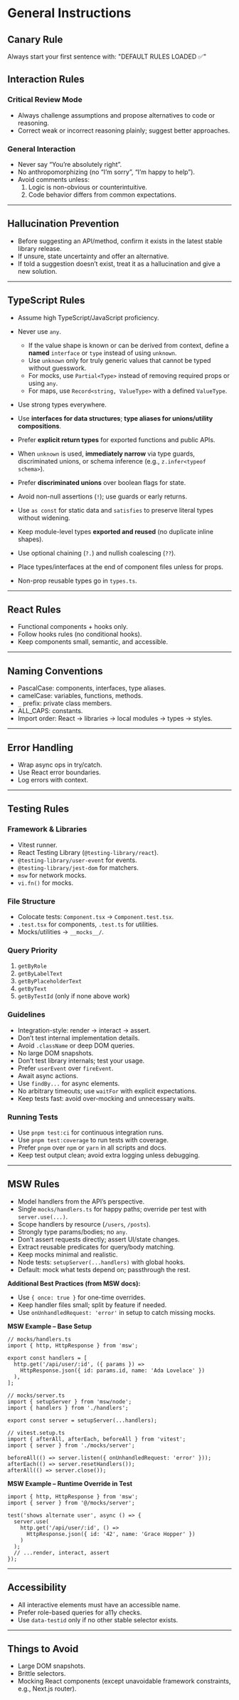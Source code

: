 # General Instructions

## Canary Rule

Always start your first sentence with: "DEFAULT RULES LOADED ✅"

## Interaction Rules

### Critical Review Mode

- Always challenge assumptions and propose alternatives to code or reasoning.
- Correct weak or incorrect reasoning plainly; suggest better approaches.

### General Interaction

- Never say “You’re absolutely right”.
- No anthropomorphizing (no “I’m sorry”, “I’m happy to help”).
- Avoid comments unless:
  1. Logic is non-obvious or counterintuitive.
  2. Code behavior differs from common expectations.

---

## Hallucination Prevention

- Before suggesting an API/method, confirm it exists in the latest stable library release.
- If unsure, state uncertainty and offer an alternative.
- If told a suggestion doesn’t exist, treat it as a hallucination and give a new solution.

---

## TypeScript Rules

- Assume high TypeScript/JavaScript proficiency.

- Never use `any`.
  - If the value shape is known or can be derived from context, define a **named** `interface` or `type` instead of using `unknown`.
  - Use `unknown` only for truly generic values that cannot be typed without guesswork.
  - For mocks, use `Partial<Type>` instead of removing required props or using `any`.
  - For maps, use `Record<string, ValueType>` with a defined `ValueType`.

- Use strong types everywhere.
- Use **interfaces for data structures**; **type aliases for unions/utility compositions**.
- Prefer **explicit return types** for exported functions and public APIs.
- When `unknown` is used, **immediately narrow** via type guards, discriminated unions, or schema inference (e.g., `z.infer<typeof schema>`).

- Prefer **discriminated unions** over boolean flags for state.
- Avoid non-null assertions (`!`); use guards or early returns.
- Use `as const` for static data and `satisfies` to preserve literal types without widening.
- Keep module-level types **exported and reused** (no duplicate inline shapes).

- Use optional chaining (`?.`) and nullish coalescing (`??`).

- Place types/interfaces at the end of component files unless for props.
- Non-prop reusable types go in `types.ts`.

---

## React Rules

- Functional components + hooks only.
- Follow hooks rules (no conditional hooks).
- Keep components small, semantic, and accessible.

---

## Naming Conventions

- PascalCase: components, interfaces, type aliases.
- camelCase: variables, functions, methods.
- `_` prefix: private class members.
- ALL_CAPS: constants.
- Import order: React → libraries → local modules → types → styles.

---

## Error Handling

- Wrap async ops in try/catch.
- Use React error boundaries.
- Log errors with context.

---

## Testing Rules

### Framework & Libraries

- Vitest runner.
- React Testing Library (`@testing-library/react`).
- `@testing-library/user-event` for events.
- `@testing-library/jest-dom` for matchers.
- `msw` for network mocks.
- `vi.fn()` for mocks.

### File Structure

- Colocate tests: `Component.tsx` → `Component.test.tsx`.
- `.test.tsx` for components, `.test.ts` for utilities.
- Mocks/utilities → `__mocks__/`.

### Query Priority

1. `getByRole`
2. `getByLabelText`
3. `getByPlaceholderText`
4. `getByText`
5. `getByTestId` (only if none above work)

### Guidelines

- Integration-style: render → interact → assert.
- Don’t test internal implementation details.
- Avoid `.className` or deep DOM queries.
- No large DOM snapshots.
- Don’t test library internals; test your usage.
- Prefer `userEvent` over `fireEvent`.
- Await async actions.
- Use `findBy...` for async elements.
- No arbitrary timeouts; use `waitFor` with explicit expectations.
- Keep tests fast: avoid over-mocking and unnecessary waits.

### Running Tests

- Use `pnpm test:ci` for continuous integration runs.
- Use `pnpm test:coverage` to run tests with coverage.
- Prefer `pnpm` over `npm` or `yarn` in all scripts and docs.
- Keep test output clean; avoid extra logging unless debugging.

---

## MSW Rules

- Model handlers from the API’s perspective.
- Single `mocks/handlers.ts` for happy paths; override per test with `server.use(...)`.
- Scope handlers by resource (`/users`, `/posts`).
- Strongly type params/bodies; no `any`.
- Don’t assert requests directly; assert UI/state changes.
- Extract reusable predicates for query/body matching.
- Keep mocks minimal and realistic.
- Node tests: `setupServer(...handlers)` with global hooks.
- Default: mock what tests depend on; passthrough the rest.

**Additional Best Practices (from MSW docs):**

- Use `{ once: true }` for one-time overrides.
- Keep handler files small; split by feature if needed.
- Use `onUnhandledRequest: 'error'` in setup to catch missing mocks.

**MSW Example – Base Setup**

    // mocks/handlers.ts
    import { http, HttpResponse } from 'msw';

    export const handlers = [
      http.get('/api/user/:id', ({ params }) =>
        HttpResponse.json({ id: params.id, name: 'Ada Lovelace' })
      ),
    ];

    // mocks/server.ts
    import { setupServer } from 'msw/node';
    import { handlers } from './handlers';

    export const server = setupServer(...handlers);

    // vitest.setup.ts
    import { afterAll, afterEach, beforeAll } from 'vitest';
    import { server } from './mocks/server';

    beforeAll(() => server.listen({ onUnhandledRequest: 'error' }));
    afterEach(() => server.resetHandlers());
    afterAll(() => server.close());

**MSW Example – Runtime Override in Test**

    import { http, HttpResponse } from 'msw';
    import { server } from '@/mocks/server';

    test('shows alternate user', async () => {
      server.use(
        http.get('/api/user/:id', () =>
          HttpResponse.json({ id: '42', name: 'Grace Hopper' })
        )
      );
      // ...render, interact, assert
    });

---

## Accessibility

- All interactive elements must have an accessible name.
- Prefer role-based queries for a11y checks.
- Use `data-testid` only if no other stable selector exists.

---

## Things to Avoid

- Large DOM snapshots.
- Brittle selectors.
- Mocking React components (except unavoidable framework constraints, e.g., Next.js router).
